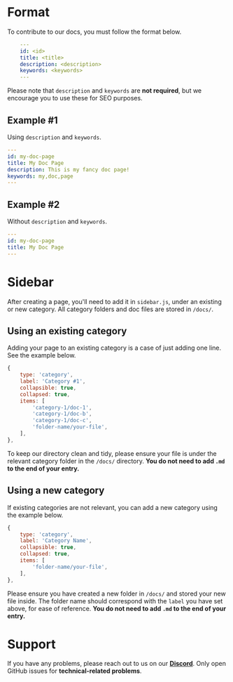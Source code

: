 # Format

To contribute to our docs, you must follow the format below.
```yaml
    ---
    id: <id>
    title: <title>
    description: <description>
    keywords: <keywords>
    ---
```
   Please note that `description` and `keywords` are **not required**, but we encourage you to use these for SEO purposes.
   

## Example #1
Using `description` and `keywords`.

```yaml
---
id: my-doc-page
title: My Doc Page
description: This is my fancy doc page!
keywords: my,doc,page
---
```

## Example #2
Without `description` and `keywords`.

```yaml
---
id: my-doc-page
title: My Doc Page
---
```

# Sidebar
After creating a page, you'll need to add it in `sidebar.js`, under an existing or new category. All category folders and doc files are stored in `/docs/`.

## Using an existing category
Adding your page to an existing category is a case of just adding one line. See the example below.
```js
{
	type: 'category',
	label: 'Category #1',
	collapsible: true,
	collapsed: true,
	items: [
		'category-1/doc-1',
		'category-1/doc-b',
		'category-1/doc-c',
		'folder-name/your-file',
	],
},
```
To keep our directory clean and tidy, please ensure your file is under the relevant category folder in the `/docs/` directory. **You do not need to add `.md` to the end of your entry.**

## Using a new category
If existing categories are not relevant, you can add a new category using the example below.
```js
{
	type: 'category',
	label: 'Category Name',
	collapsible: true,
	collapsed: true,
	items: [
		'folder-name/your-file',
	],
},
```
Please ensure you have created a new folder in `/docs/` and stored your new file inside. The folder name should correspond with the `label` you have set above, for ease of reference. **You do not need to add `.md` to the end of your entry.**

# Support
If you have any problems, please reach out to us on our [**Discord**](https://discord.gg/Aqzwbng4mc). Only open GitHub issues for **technical-related problems**.
